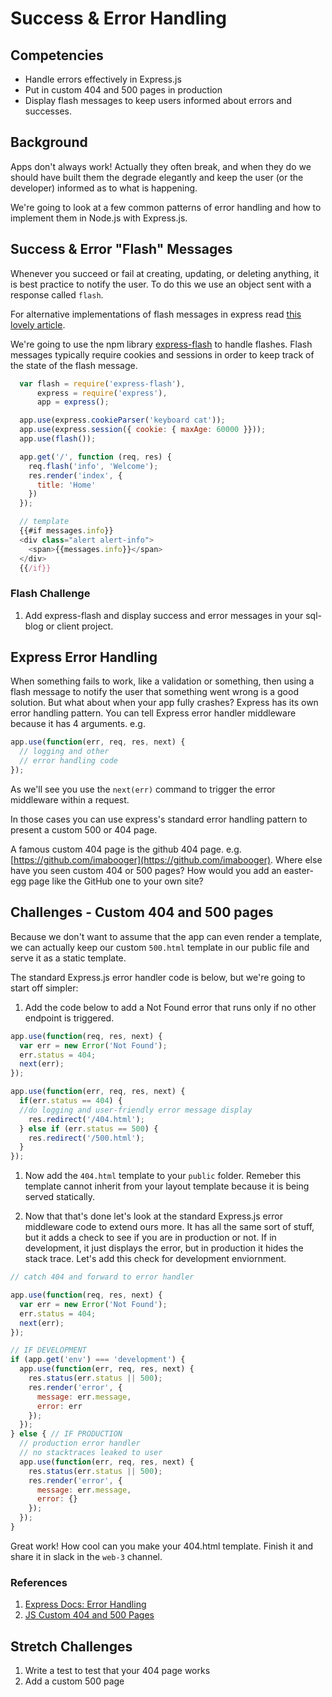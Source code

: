 # Success & Error Handling

## Competencies

* Handle errors effectively in Express.js
* Put in custom 404 and 500 pages in production
* Display flash messages to keep users informed about errors and successes.

## Background

Apps don't always work! Actually they often break, and when they do we should have built them the degrade elegantly and keep the user (or the developer) informed as to what is happening.

We're going to look at a few common patterns of error handling and how to implement them in Node.js with Express.js.

## Success & Error "Flash" Messages

Whenever you succeed or fail at creating, updating, or deleting anything, it is best practice to notify the user. To do this we use an object sent with a response called `flash`.

For alternative implementations of flash messages in express read [this lovely article](https://gist.github.com/brianmacarthur/a4e3e0093d368aa8e423).

We're going to use the npm library [express-flash](https://www.npmjs.com/package/express-flash) to handle flashes. Flash messages typically require cookies and sessions in order to keep track of the state of the flash message.

```js
  var flash = require('express-flash'),
      express = require('express'),
      app = express();

  app.use(express.cookieParser('keyboard cat'));
  app.use(express.session({ cookie: { maxAge: 60000 }}));
  app.use(flash());

  app.get('/', function (req, res) {
    req.flash('info', 'Welcome');
    res.render('index', {
      title: 'Home'
    })
  });

  // template
  {{#if messages.info}}
  <div class="alert alert-info">
    <span>{{messages.info}}</span>
  </div>
  {{/if}}
```

### Flash Challenge

1. Add express-flash and display success and error messages in your sql-blog or client project.

## Express Error Handling

When something fails to work, like a validation or something, then using a flash message to notify the user that something went wrong is a good solution. But what about when your app fully crashes? Express has its own error handling pattern. You can tell Express error handler middleware because it has 4 arguments. e.g.

```js
app.use(function(err, req, res, next) {
  // logging and other
  // error handling code
});
```

As we'll see you use the `next(err)` command to trigger the error middleware within a request.

In those cases you can use express's standard error handling pattern to present a custom 500 or 404 page.

A famous custom 404 page is the github 404 page. e.g. [https://github.com/imabooger](https://github.com/imabooger). Where else have you seen custom 404 or 500 pages? How would you add an easter-egg page like the GitHub one to your own site?

## Challenges - Custom 404 and 500 pages

Because we don't want to assume that the app can even render a template, we can actually keep our custom `500.html` template in our public file and serve it as a static template.

The standard Express.js error handler code is below, but we're going to start off simpler:


1. Add the code below to add a Not Found error that runs only if no other endpoint is triggered.

  ```js
  app.use(function(req, res, next) {
    var err = new Error('Not Found');
    err.status = 404;
    next(err);
  });

  app.use(function(err, req, res, next) {
    if(err.status == 404) {
    //do logging and user-friendly error message display
      res.redirect('/404.html');
    } else if (err.status == 500) {
      res.redirect('/500.html');
    }
  });
  ```

1. Now add the `404.html` template to your `public` folder. Remeber this template cannot inherit from your layout template because it is being served statically.

1. Now that that's done let's look at the standard Express.js error middleware code to extend ours more. It has all the same sort of stuff, but it adds a check to see if you are in production or not. If in development, it just displays the error, but in production it hides the stack trace. Let's add this check for development enviornment.

```js
// catch 404 and forward to error handler

app.use(function(req, res, next) {
  var err = new Error('Not Found');
  err.status = 404;
  next(err);
});

// IF DEVELOPMENT
if (app.get('env') === 'development') {
  app.use(function(err, req, res, next) {
    res.status(err.status || 500);
    res.render('error', {
      message: err.message,
      error: err
    });
  });
} else { // IF PRODUCTION
  // production error handler
  // no stacktraces leaked to user
  app.use(function(err, req, res, next) {
    res.status(err.status || 500);
    res.render('error', {
      message: err.message,
      error: {}
    });
  });
}
```

Great work! How cool can you make your 404.html template. Finish it and share it in slack in the `web-3` channel.

### References

1. [Express Docs: Error Handling](http://expressjs.com/en/guide/error-handling.html)
1. [JS Custom 404 and 500 Pages](https://www.hacksparrow.com/express-js-custom-error-pages-404-and-500.html)

## Stretch Challenges

1. Write a test to test that your 404 page works
1. Add a custom 500 page
